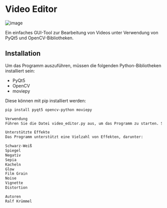 # Video Editor
![image](https://github.com/kruemmel-python/video_filter/assets/169469747/826d391e-57fe-4f8d-9565-cc454185dc08)

Ein einfaches GUI-Tool zur Bearbeitung von Videos unter Verwendung von PyQt5 und OpenCV-Bibliotheken.

## Installation

Um das Programm auszuführen, müssen die folgenden Python-Bibliotheken installiert sein:

- PyQt5
- OpenCV
- moviepy

Diese können mit pip installiert werden:

```bash
pip install pyqt5 opencv-python moviepy

Verwendung
Führen Sie die Datei video_editor.py aus, um das Programm zu starten. Sie können ein Video auswählen, einen Effekt und eine Auflösung auswählen und die Geschwindigkeit sowie spezielle Effekte anpassen. Nach dem Anwenden der Effekte wird das bearbeitete Video im selben Ordner wie das Originalvideo gespeichert

Unterstützte Effekte
Das Programm unterstützt eine Vielzahl von Effekten, darunter:

Schwarz-Weiß
Spiegel
Negativ
Sepia
Kacheln
Glow
Film Grain
Noise
Vignette
Distortion

Autoren
Ralf Krümmel

